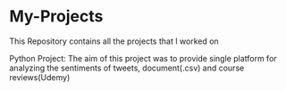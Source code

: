 # My-Projects
This Repository contains all the projects that I worked on

Python Project: The aim of this project was to provide single platform for analyzing the sentiments of tweets, document(.csv) and course reviews(Udemy) 

